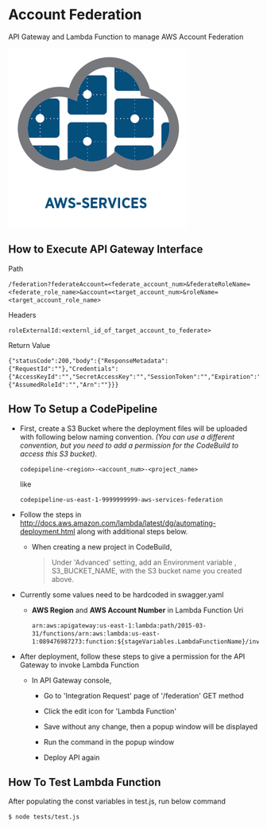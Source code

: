 
# Account Federation

API Gateway and Lambda Function to manage AWS Account Federation

![aws-services][aws-services-image]

## How to Execute API Gateway Interface

Path
```
/federation?federateAccount=<federate_account_num>&federateRoleName=<federate_role_name>&account=<target_account_num>&roleName=<target_account_role_name>
```

Headers
```
roleExternalId:<externl_id_of_target_account_to_federate>
```

Return Value
```
{"statusCode":200,"body":{"ResponseMetadata":{"RequestId":""},"Credentials":{"AccessKeyId":"","SecretAccessKey":"","SessionToken":"","Expiration":""},"AssumedRoleUser":{"AssumedRoleId":"","Arn":""}}}
```

## How To Setup a CodePipeline

- First, create a S3 Bucket where the deployment files will be uploaded with following below naming convention. *(You can use a different convention, but you need to add a permission for the CodeBuild to access this S3 bucket)*.

  >

      codepipeline-<region>-<account_num>-<project_name>

  like

      codepipeline-us-east-1-9999999999-aws-services-federation


- Follow the steps in http://docs.aws.amazon.com/lambda/latest/dg/automating-deployment.html along with additional steps below.

  - When creating a new project in CodeBuild,

    > Under 'Advanced' setting, add an Environment variable , S3_BUCKET_NAME, with the S3 bucket name you created above.

- Currently some values need to be hardcoded in swagger.yaml

  - **AWS Region** and **AWS Account Number** in Lambda Function Uri
  
    > 
    
        arn:aws:apigateway:us-east-1:lambda:path/2015-03-31/functions/arn:aws:lambda:us-east-1:089476987273:function:${stageVariables.LambdaFunctionName}/invocations

- After deployment, follow these steps to give a permission for the API Gateway to invoke Lambda Function

  - In API Gateway console,

    - Go to 'Integration Request' page of '/federation' GET method

    - Click the edit icon for 'Lambda Function'

    - Save without any change, then a popup window will be displayed

    - Run the command in the popup window

    - Deploy API again


## How To Test Lambda Function

After populating the const variables in test.js, run below command

    $ node tests/test.js

[aws-services-image]: ./docs/images/logo.png?raw=true
